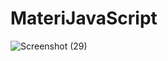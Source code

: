 # MateriJavaScript
![Screenshot (29)](https://github.com/kristianFF/MateriJavaScript/assets/133198995/c0943a25-87d2-4c68-951c-5dddd752a956)
